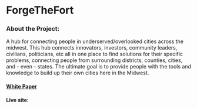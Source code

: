 # ForgeTheFort

### About the Project:

A hub for connecting people in underserved/overlooked cities across the midwest. This hub connects innovators, investors, community leaders, civilians, politicians, etc all in one place to find solutions for their specific problems, connecting people from surrounding districts, counties, cities, and - even - states. The ultimate goal is to provide people with the tools and knowledge to build up their own cities here in the Midwest.

#### [White Paper](https://github.com/TheLonerCoder/ForgeTheFort/blob/main/FTF_Mission_StephonS-1.pdf)


#### Live site:


